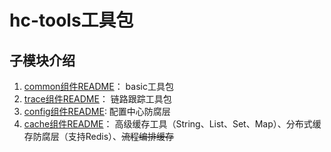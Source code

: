 # hc-tools工具包

## 子模块介绍

1. [common组件README](./hc-tool-common/README.MD)： basic工具包
2. [trace组件README](./hc-tool-trace/README.MD)： 链路跟踪工具包
3. [config组件README](./hc-tool-config/README.MD): 配置中心防腐层
4. [cache组件README](./hc-tool-cache/README.MD)： 高级缓存工具（String、List、Set、Map）、分布式缓存防腐层（支持Redis）、~~流程编排缓存~~
